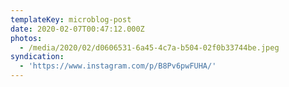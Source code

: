 ```yaml
---
templateKey: microblog-post
date: 2020-02-07T00:47:12.000Z
photos:
  - /media/2020/02/d0606531-6a45-4c7a-b504-02f0b33744be.jpeg
syndication:
  - 'https://www.instagram.com/p/B8Pv6pwFUHA/'
---
```


